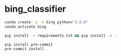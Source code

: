 # bing_classifier

```bash
conda create -y -n bing python="3.8.8"
conda activate bing
```

```bash
pip install -r requirements.txt && pip install -e .
```

```
pip install pre-commit
pre-commit install
```
